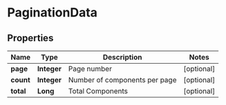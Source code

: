 
# PaginationData

## Properties
Name | Type | Description | Notes
------------ | ------------- | ------------- | -------------
**page** | **Integer** | Page number |  [optional]
**count** | **Integer** | Number of components per page |  [optional]
**total** | **Long** | Total Components |  [optional]



